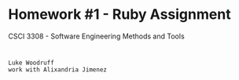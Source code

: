 # Homework #1 - Ruby Assignment 
CSCI 3308 - Software Engineering Methods and Tools
#
	Luke Woodruff
	work with Alixandria Jimenez
